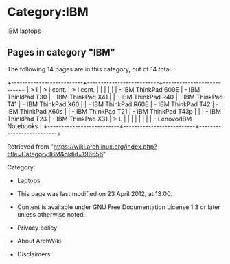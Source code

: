 Category:IBM
============

IBM laptops

Pages in category "IBM"
-----------------------

The following 14 pages are in this category, out of 14 total.

+--------------------------+--------------------------+--------------------------+
| > I                      | > I cont.                | > I cont.                |
|                          |                          |                          |
| -   IBM ThinkPad 600E    | -   IBM ThinkPad T30     | -   IBM ThinkPad X41     |
| -   IBM ThinkPad R40     | -   IBM ThinkPad T41     | -   IBM ThinkPad X60     |
| -   IBM ThinkPad R60E    | -   IBM ThinkPad T42     | -   IBM ThinkPad X60s    |
| -   IBM ThinkPad T21     | -   IBM ThinkPad T43p    |                          |
| -   IBM ThinkPad T23     | -   IBM ThinkPad X31     | > L                      |
|                          |                          |                          |
|                          |                          | -   Lenovo/IBM Notebooks |
+--------------------------+--------------------------+--------------------------+

Retrieved from
"https://wiki.archlinux.org/index.php?title=Category:IBM&oldid=196656"

Category:

-   Laptops

-   This page was last modified on 23 April 2012, at 13:00.
-   Content is available under GNU Free Documentation License 1.3 or
    later unless otherwise noted.
-   Privacy policy
-   About ArchWiki
-   Disclaimers
